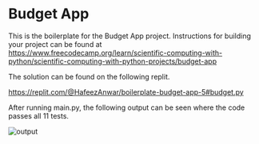 # Budget App

This is the boilerplate for the Budget App project. Instructions for building your project can be found at https://www.freecodecamp.org/learn/scientific-computing-with-python/scientific-computing-with-python-projects/budget-app


The solution can be found on the following replit.

https://replit.com/@HafeezAnwar/boilerplate-budget-app-5#budget.py


After running main.py, the following output can be seen where the code passes all 11 tests.

![output](https://user-images.githubusercontent.com/109077603/179721416-3397f711-d3b5-4f5b-900a-0100cf220704.JPG)
